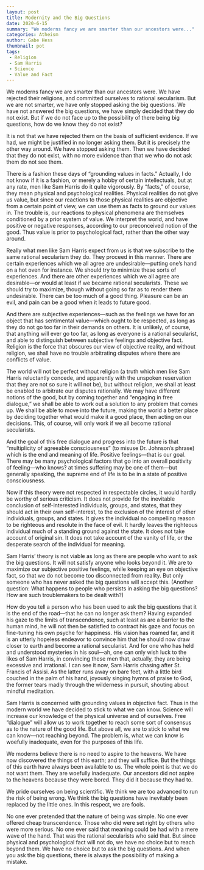 ```yaml
---
layout: post
title: Modernity and the Big Questions
date: 2020-6-15
summary: "We moderns fancy we are smarter than our ancestors were..."
categories: Atheism
author: Gabe Hess
thumbnail: pot
tags:
 - Religion
 - Sam Harris
 - Science
 - Value and Fact
---
```


We moderns fancy we are smarter than our ancestors were. We have rejected their religions, and committed ourselves to rational secularism. But we are not smarter, we have only stopped asking the big questions. We have not answered the big questions, we have simply decided that they do not exist. But if we do not face up to the possibility of there being big questions, how do we know they do not exist?

It is not that we have rejected them on the basis of sufficient evidence. If we had, we might be justified in no longer asking them. But it is precisely the other way around. We have stopped asking them. Then we have decided that they do not exist, with no more evidence than that we who do not ask them do not see them.

There is a fashion these days of “grounding values in facts.” Actually, I do not know if it is a fashion, or merely a hobby of certain intellectuals, but at any rate, men like Sam Harris do it quite vigorously. By “facts,” of course, they mean physical and psychological realities. Physical realities do not give us value, but since our reactions to those physical realities are objective from a certain point of view, we can use them as facts to ground our values in. The trouble is, our reactions to physical phenomena are themselves conditioned by a prior system of value. We interpret the world, and have positive or negative responses, according to our preconceived notion of the good. Thus value is prior to psychological fact, rather than the other way around.

Really what men like Sam Harris expect from us is that we subscribe to the same rational secularism they do. They proceed in this manner. There are certain experiences which we all agree are undesirable—putting one’s hand on a hot oven for instance. We should try to minimize these sorts of experiences. And there are other experiences which we all agree are desirable—or would at least if we became rational secularists. These we should try to maximize, though without going so far as to render them undesirable. There can be too much of a good thing. Pleasure can be an evil, and pain can be a good when it leads to future good.

And there are subjective experiences—such as the feelings we have for an object that has sentimental value—which ought to be respected, as long as they do not go too far in their demands on others. It is unlikely, of course, that anything will ever go too far, as long as everyone is a rational secularist, and able to distinguish between subjective feelings and objective fact. Religion is the force that obscures our view of objective reality, and without religion, we shall have no trouble arbitrating disputes where there are conflicts of value.

The world will not be perfect without religion (a truth which men like Sam Harris reluctantly concede, and apparently with the unspoken reservation that they are not so sure it will not be), but without religion, we shall at least be enabled to arbitrate our disputes rationally. We may have different notions of the good, but by coming together and “engaging in free dialogue,” we shall be able to work out a solution to any problem that comes up. We shall be able to move into the future, making the world a better place by deciding together what would make it a good place, then acting on our decisions. This, of course, will only work if we all become rational secularists.

And the goal of this free dialogue and progress into the future is that “multiplicity of agreeable consciousness” (to misuse Dr. Johnson’s phrase) which is the end and meaning of life. Positive feelings—that is our goal. There may be many psychological factors that go into an overall positivity of feeling—who knows? at times suffering may be one of them—but generally speaking, the supreme end of life is to be in a state of positive consciousness.

Now if this theory were not respected in respectable circles, it would hardly be worthy of serious criticism. It does not provide for the inevitable conclusion of self-interested individuals, groups, and states, that they should act in their own self-interest, to the exclusion of the interest of other individuals, groups, and states. It gives the individual no compelling reason to be righteous and resolute in the face of evil. It hardly leaves the righteous individual much of a standing ground against the state. It does not take account of original sin. It does not take account of the vanity of life, or the desperate search of the individual for meaning.

Sam Harris’ theory is not viable as long as there are people who want to ask the big questions. It will not satisfy anyone who looks beyond it. We are to maximize our subjective positive feelings, while keeping an eye on objective fact, so that we do not become too disconnected from reality. But only someone who has never asked the big questions will accept this. (Another question: What happens to people who persists in asking the big questions? How are such troublemakers to be dealt with?)

How do you tell a person who has been used to ask the big questions that it is the end of the road—that he can no longer ask them? Having expanded his gaze to the limits of transcendence, such at least as are a barrier to the human mind, he will not then be satisfied to contract his gaze and focus on fine-tuning his own psyche for happiness. His vision has roamed far, and it is an utterly hopeless endeavor to convince him that he should now draw closer to earth and become a rational secularist. And for one who has held and understood mysteries in his soul—ah, one can only wish luck to the likes of Sam Harris, in convincing these men that, actually, they are being excessive and irrational. I can see it now, Sam Harris chasing after St. Francis of Assisi. As the latter runs away on bare feet, with a little bird couched in the palm of his hand, joyously singing hymns of praise to God, the former tears madly through the wilderness in pursuit, shouting about mindful meditation.

Sam Harris is concerned with grounding values in objective fact. Thus in the modern world we have decided to stick to what we can know. Science will increase our knowledge of the physical universe and of ourselves. Free “dialogue” will allow us to work together to reach some sort of consensus as to the nature of the good life. But above all, we are to stick to what we can know—not reaching beyond. The problem is, what we can know is woefully inadequate, even for the purposes of this life.

We moderns believe there is no need to aspire to the heavens. We have now discovered the things of this earth; and they will suffice. But the things of this earth have always been available to us. The whole point is that we do not want them. They are woefully inadequate. Our ancestors did not aspire to the heavens because they were bored. They did it because they had to.

We pride ourselves on being scientific. We think we are too advanced to run the risk of being wrong. We think the big questions have inevitably been replaced by the little ones. In this respect, we are fools.

No one ever pretended that the nature of being was simple. No one ever offered cheap transcendence. Those who did were set right by others who were more serious. No one ever said that meaning could be had with a mere wave of the hand. That was the rational secularists who said that. But since physical and psychological fact will not do, we have no choice but to reach beyond them. We have no choice but to ask the big questions. And when you ask the big questions, there is always the possibility of making a mistake.
